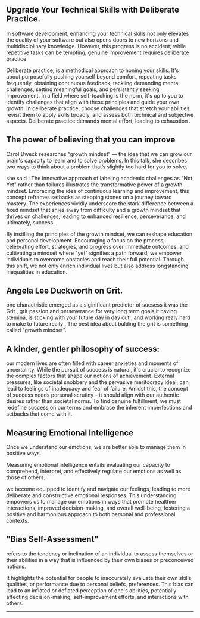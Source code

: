 ## Upgrade Your Technical Skills with Deliberate Practice. 


In software development,  enhancing your technical skills not only elevates the quality of your software but also opens doors to new horizons and multidisciplinary knowledge. However, this progress is no accident; while repetitive tasks can be tempting, genuine improvement requires deliberate practice.

Deliberate practice,  is a methodical approach to honing your skills. It's about purposefully pushing yourself beyond comfort, repeating tasks frequently, obtaining continuous feedback, tackling demanding mental challenges, setting meaningful goals, and persistently seeking improvement. In a field where self-teaching is the norm, it's up to you to identify challenges that align with these principles and guide your own growth.
In deliberate practice, choose challenges that stretch your abilities, revisit them to apply skills broadly, and assess both technical and subjective aspects. Deliberate practice demands mental effort, leading to exhaustion . 


## The power of believing that you can improve

Carol Dweck researches “growth mindset” — the idea that we can grow our brain's capacity to learn and to solve problems. In this talk, she describes two ways to think about a problem that’s slightly too hard for you to solve.

she said :
The innovative approach of labeling academic challenges as "Not Yet" rather than failures illustrates the transformative power of a growth mindset. Embracing the idea of continuous learning and improvement, this concept reframes setbacks as stepping stones on a journey toward mastery. The experiences  vividly underscore the stark difference between a fixed mindset that shies away from difficulty and a growth mindset that thrives on challenges, leading to enhanced resilience, perseverance, and ultimately, success.

By instilling the principles of the growth mindset, we can reshape education and personal development. Encouraging a focus on the process, celebrating effort, strategies, and progress over immediate outcomes, and cultivating a mindset where "yet" signifies a path forward, we empower individuals to overcome obstacles and reach their full potential. 
Through this shift, we not only enrich individual lives but also address longstanding inequalities in education.


##  Angela Lee Duckworth on Grit. 

one charactristic emerged as a siginificant predictor of sucsess it was the Grit , grit passion and perseverance for very long term goals,it having stemina, is sticking with your future day in day out , and working realy hard to make to future really .
The best idea about bulding the grit is something called "growth mindset".




## A kinder, gentler philosophy of success:
our modern lives are often filled with career anxieties and moments of uncertainty. While the pursuit of success is natural, it's crucial to recognize the complex factors that shape our notions of achievement. External pressures, like societal snobbery and the pervasive meritocracy ideal, can lead to feelings of inadequacy and fear of failure. Amidst this, the concept of success needs personal scrutiny – it should align with our authentic desires rather than societal norms. To find genuine fulfillment, we must redefine success on our terms and embrace the inherent imperfections and setbacks that come with it.







## Measuring Emotional Intelligence

Once we understand our emotions, we are better able to manage them in positive ways.


Measuring emotional intelligence entails evaluating our capacity to comprehend, interpret, and effectively regulate our emotions as well as those of others.

we become equipped to identify and navigate our feelings, leading to more deliberate and constructive emotional responses. This understanding empowers us to manage our emotions in ways that promote healthier interactions, improved decision-making, and overall well-being, fostering a positive and harmonious approach to both personal and professional contexts.






## "Bias Self-Assessment"
 refers to the tendency or inclination of an individual to assess themselves or their abilities in a way that is influenced by their own biases or preconceived notions. 


It highlights the potential for people to inaccurately evaluate their own skills, qualities, or performance due to personal beliefs, preferences. This bias can lead to an inflated or deflated perception of one's abilities, potentially affecting decision-making, self-improvement efforts, and interactions with others.



------------------------------------------------------------------------------------------------------------------------------------
